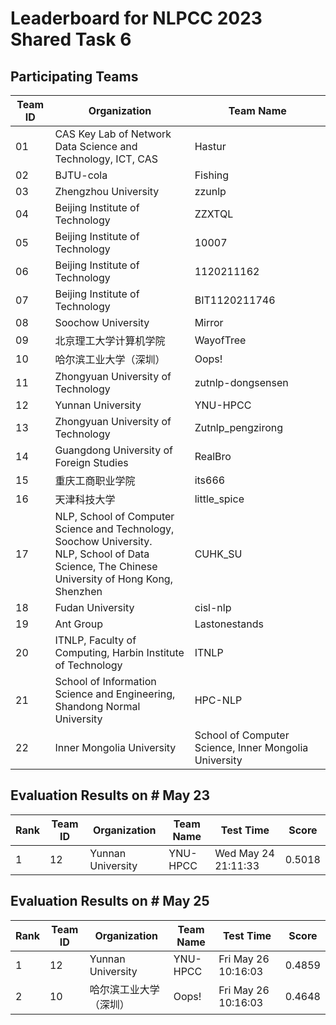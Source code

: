 # Leaderboard for NLPCC 2023 Shared Task 6

## Participating Teams

| Team ID | Organization                                                                                                | Team Name      |
|---------|-------------------------------------------------------------------------------------------------------------|----------------|
| 01      | CAS Key Lab of Network Data Science and Technology, ICT, CAS                                | Hastur         |
| 02      | BJTU-cola                                                                                                   | Fishing        |
| 03      | Zhengzhou University                                                                                        | zzunlp         |
| 04      | Beijing Institute of Technology                                                                             | ZZXTQL         |
| 05      | Beijing Institute of Technology                                                                             | 10007          |
| 06      | Beijing Institute of Technology                                                                             | 1120211162     |
| 07      | Beijing Institute of Technology         | BIT1120211746  |
| 08      | Soochow University                                                                                          | Mirror         |
| 09      | 北京理工大学计算机学院                                                            | WayofTree      |
| 10      | 哈尔滨工业大学（深圳）                                                                                        | Oops!          |
| 11      | Zhongyuan University of Technology                                                                          | zutnlp-dongsensen |
| 12      | Yunnan University                                                                                           | YNU-HPCC       |
| 13 | Zhongyuan University of Technology | Zutnlp_pengzirong |
| 14 | Guangdong University of Foreign Studies | RealBro |
| 15 | 重庆工商职业学院 | its666 |
| 16 | 天津科技大学 | little_spice |
| 17 | NLP, School of Computer Science and Technology, Soochow University.<br>NLP, School of Data Science, The Chinese University of Hong Kong, Shenzhen | CUHK_SU |
| 18 | Fudan University | cisl-nlp |
| 19 | Ant Group | Lastonestands |
| 20 | ITNLP, Faculty of Computing, Harbin Institute of Technology | ITNLP |
| 21 | School of Information Science and Engineering, Shandong Normal University | HPC-NLP |
| 22 | Inner Mongolia University | School of Computer Science, Inner Mongolia University |

## Evaluation Results on \# May 23
| Rank | Team ID  | Organization | Team Name | Test Time | Score |
|------|----------|--------------|-----------|-----------|-------|
| 1 |  12     |  Yunnan University     | YNU-HPCC     | Wed May 24 21:11:33 | 0.5018 |

## Evaluation Results on \# May 25
| Rank | Team ID  | Organization | Team Name | Test Time | Score |
|------|----------|--------------|-----------|-----------|-------|
| 1 |  12     |  Yunnan University     | YNU-HPCC     | Fri May 26 10:16:03 | 0.4859 |
| 2 |  10     |  哈尔滨工业大学（深圳）      | Oops!       |  Fri May 26 10:16:03  | 0.4648 |
